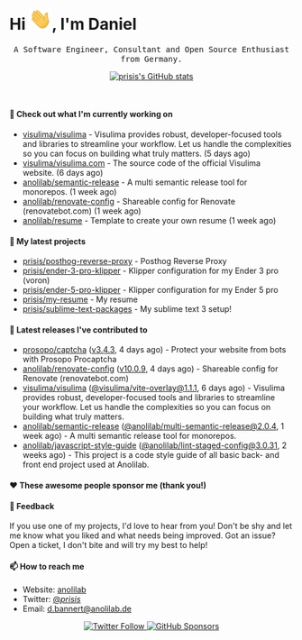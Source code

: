 <h1>Hi <img src="https://github.com/prisis/prisis/blob/main/images/hi.gif?raw=true" width="40px" />, I'm Daniel</h1>
<p align="center">
    <samp>A Software Engineer, Consultant and Open Source Enthusiast from Germany.</samp>
</p>

<p align="center">
    <a href="https://github.com/prisis">
        <img alt="prisis's GitHub stats" src="https://github-readme-stats.vercel.app/api?username=prisis&count_private=true&show_icons=true&hide_title=true&include_all_commits=true">
    </a>
</p>

<br/>

#### 👷 Check out what I'm currently working on

- [visulima/visulima](https://github.com/visulima/visulima) - Visulima provides robust, developer-focused tools and libraries to streamline your workflow. Let us handle the complexities so you can focus on building what truly matters. (5 days ago)
- [visulima/visulima.com](https://github.com/visulima/visulima.com) - The source code of the official Visulima website. (6 days ago)
- [anolilab/semantic-release](https://github.com/anolilab/semantic-release) - A multi semantic release tool for monorepos. (1 week ago)
- [anolilab/renovate-config](https://github.com/anolilab/renovate-config) - Shareable config for Renovate (renovatebot.com) (1 week ago)
- [anolilab/resume](https://github.com/anolilab/resume) - Template to create your own resume (1 week ago)

#### 🌱 My latest projects

- [prisis/posthog-reverse-proxy](https://github.com/prisis/posthog-reverse-proxy) - Posthog Reverse Proxy
- [prisis/ender-3-pro-klipper](https://github.com/prisis/ender-3-pro-klipper) - Klipper configuration for my Ender 3 pro (voron)
- [prisis/ender-5-pro-klipper](https://github.com/prisis/ender-5-pro-klipper) - Klipper configuration for my Ender 5 pro
- [prisis/my-resume](https://github.com/prisis/my-resume) - My resume
- [prisis/sublime-text-packages](https://github.com/prisis/sublime-text-packages) - My sublime text 3 setup!

#### 🔭 Latest releases I've contributed to

- [prosopo/captcha](https://github.com/prosopo/captcha) ([v3.4.3](https://github.com/prosopo/captcha/releases/tag/v3.4.3), 4 days ago) - Protect your website from bots with Prosopo Procaptcha
- [anolilab/renovate-config](https://github.com/anolilab/renovate-config) ([v10.0.9](https://github.com/anolilab/renovate-config/releases/tag/v10.0.9), 4 days ago) - Shareable config for Renovate (renovatebot.com)
- [visulima/visulima](https://github.com/visulima/visulima) ([@visulima/vite-overlay@1.1.1](https://github.com/visulima/visulima/releases/tag/%40visulima/vite-overlay%401.1.1), 6 days ago) - Visulima provides robust, developer-focused tools and libraries to streamline your workflow. Let us handle the complexities so you can focus on building what truly matters.
- [anolilab/semantic-release](https://github.com/anolilab/semantic-release) ([@anolilab/multi-semantic-release@2.0.4](https://github.com/anolilab/semantic-release/releases/tag/%40anolilab/multi-semantic-release%402.0.4), 1 week ago) - A multi semantic release tool for monorepos.
- [anolilab/javascript-style-guide](https://github.com/anolilab/javascript-style-guide) ([@anolilab/lint-staged-config@3.0.31](https://github.com/anolilab/javascript-style-guide/releases/tag/%40anolilab/lint-staged-config%403.0.31), 2 weeks ago) - This project is a code style guide of all basic back- and front end project used at Anolilab.

#### ❤️ These awesome people sponsor me (thank you!)


#### 💬 Feedback

If you use one of my projects, I'd love to hear from you! Don't be shy and let me know what you liked
and what needs being improved. Got an issue? Open a ticket, I don't bite and will try my best to help!

#### 📫 How to reach me

- Website: [anolilab](https://anolilab.com)
- Twitter: [@_prisis_](https://twitter.com/_prisis_)
- Email: [d.bannert@anolilab.de](mailto://d.bannert@anolilab.de)

<p align="center">
    <a href="https://twitter.com/_prisis_">
        <img alt="Twitter Follow" src="https://img.shields.io/twitter/follow/_prisis_?style=for-the-badge">
    </a>
    <a href="https://github.com/sponsors/prisis">
        <img alt="GitHub Sponsors" src="https://img.shields.io/static/v1?label=Sponsor&message=%E2%9D%A4&logo=GitHub&style=for-the-badge">
    </a>
</p>
